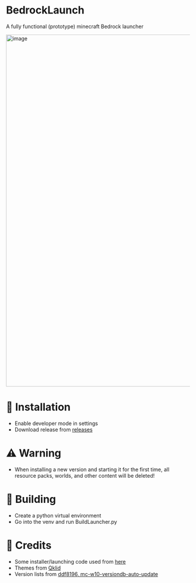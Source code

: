 # BedrockLaunch
A fully functional (prototype) minecraft Bedrock launcher

<img width="1484" height="962" alt="image" src="https://github.com/user-attachments/assets/8ac27d8a-f4a4-424c-a5db-ab72ca04c736" />

# 🚀 Installation
- Enable developer mode in settings
- Download release from [releases](https://github.com/QuasiChicken90/BedrockLaunch/releases/)

# ⚠️ Warning
- When installing a new version and starting it for the first time, all resource packs, worlds, and other content will be deleted!

# 🔨 Building
- Create a python virtual environment
- Go into the venv and run BuildLauncher.py

# 📃 Credits
- Some installer/launching code used from [here](github.com/CrystalVortex/Minecraft-Bedrock-Version-Manager/tree/TestVersion-9)
- Themes from [Qklid](https://pixabay.com/users/qkild-35912031/)
- Version lists from [ddf8196, mc-w10-versiondb-auto-update](https://github.com/ddf8196/mc-w10-versiondb-auto-update)
